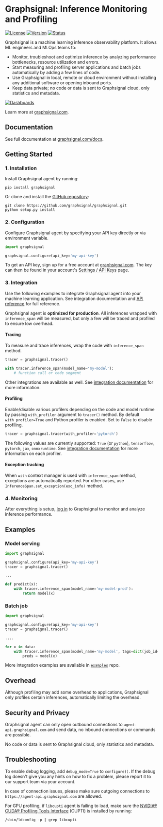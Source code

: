 # Graphsignal: Inference Monitoring and Profiling 

[![License](http://img.shields.io/github/license/graphsignal/graphsignal)](https://github.com/graphsignal/graphsignal/blob/main/LICENSE)
[![Version](https://img.shields.io/github/v/tag/graphsignal/graphsignal?label=version)](https://github.com/graphsignal/graphsignal)
[![Status](https://img.shields.io/uptimerobot/status/m787882560-d6b932eb0068e8e4ade7f40c?label=SaaS%20status)](https://stats.uptimerobot.com/gMBNpCqqqJ)


Graphsignal is a machine learning inference observability platform. It allows ML engineers and MLOps teams to:

* Monitor, troubleshoot and optimize inference by analyzing performance bottlenecks, resource utilization and errors.
* Start measuring and profiling server applications and batch jobs automatically by adding a few lines of code.
* Use Graphsignal in local, remote or cloud environment without installing any additional software or opening inbound ports.
* Keep data private; no code or data is sent to Graphsignal cloud, only statistics and metadata.

[![Dashboards](https://graphsignal.com/external/screencast-dashboards.gif)](https://graphsignal.com/)

Learn more at [graphsignal.com](https://graphsignal.com).

## Documentation

See full documentation at [graphsignal.com/docs](https://graphsignal.com/docs/).


## Getting Started

### 1. Installation

Install Graphsignal agent by running:

```
pip install graphsignal
```

Or clone and install the [GitHub repository](https://github.com/graphsignal/graphsignal):

```
git clone https://github.com/graphsignal/graphsignal.git
python setup.py install
```


### 2. Configuration

Configure Graphsignal agent by specifying your API key directly or via environment variable.

```python
import graphsignal

graphsignal.configure(api_key='my-api-key')
```

To get an API key, sign up for a free account at [graphsignal.com](https://graphsignal.com). The key can then be found in your account's [Settings / API Keys](https://app.graphsignal.com/settings/api-keys) page.


### 3. Integration

Use the following examples to integrate Graphsignal agent into your machine learning application. See integration documentation and [API reference](https://graphsignal.com/docs/reference/python-api/) for full reference.

Graphsignal agent is **optimized for production**. All inferences wrapped with `inference_span` will be measured, but only a few will be traced and profiled to ensure low overhead.


#### Tracing

To measure and trace inferences, wrap the code with `inference_span` method.

```python
tracer = graphsignal.tracer()

with tracer.inference_span(model_name='my-model'):
    # function call or code segment
```

Other integrations are available as well. See [integration documentation](https://graphsignal.com/docs/) for more information.


#### Profiling

Enable/disable various profilers depending on the code and model runtime by passing `with_profiler` argument to `tracer()` method. By default `with_profiler=True` and Python profiler is enabled. Set to `False` to disable profiling.

```python
tracer = graphsignal.tracer(with_profiler='pytorch')
```

The following values are currently supported: `True` (or `python`), `tensorflow`, `pytorch`, `jax`, `onnxruntime`. See [integration documentation](https://graphsignal.com/docs/) for more information on each profiler.


#### Exception tracking

When `with` context manager is used with `inference_span` method, exceptions are automatically reported. For other cases, use `InferenceSpan.set_exception(exc_info)` method.


### 4. Monitoring

After everything is setup, [log in](https://app.graphsignal.com/) to Graphsignal to monitor and analyze inference performance.


## Examples

### Model serving

```python
import graphsignal

graphsignal.configure(api_key='my-api-key')
tracer = graphsignal.tracer()

...

def predict(x):
    with tracer.inference_span(model_name='my-model-prod'):
        return model(x)
```

### Batch job

```python
import graphsignal

graphsignal.configure(api_key='my-api-key')
tracer = graphsignal.tracer()

....

for x in data:
    with tracer.inference_span(model_name='my-model', tags=dict(job_id='job1')):
        preds = model(x)
```

More integration examples are available in [`examples`](https://github.com/graphsignal/examples) repo.


## Overhead

Although profiling may add some overhead to applications, Graphsignal only profiles certain inferences, automatically limiting the overhead.


## Security and Privacy

Graphsignal agent can only open outbound connections to `agent-api.graphsignal.com` and send data, no inbound connections or commands are possible. 

No code or data is sent to Graphsignal cloud, only statistics and metadata.


## Troubleshooting

To enable debug logging, add `debug_mode=True` to `configure()`. If the debug log doesn't give you any hints on how to fix a problem, please report it to our support team via your account.

In case of connection issues, please make sure outgoing connections to `https://agent-api.graphsignal.com` are allowed.

For GPU profiling, if `libcupti` agent is failing to load, make sure the [NVIDIA® CUDA® Profiling Tools Interface](https://developer.nvidia.com/cupti) (CUPTI) is installed by running:

```console
/sbin/ldconfig -p | grep libcupti
```
